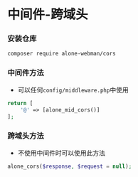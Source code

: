 # 中间件-跨域头

### 安装仓库

```text
composer require alone-webman/cors
```

### 中间件方法

* 可以任何`config/middleware.php`中使用

```php
return [
    '@' => [alone_mid_cors()]
];
```

### 跨域头方法

* 不使用中间件时可以使用此方法

```php
alone_cors($response, $request = null);
```